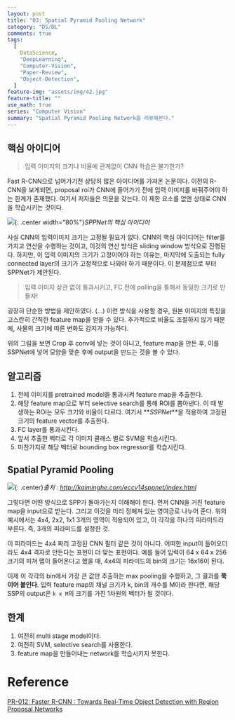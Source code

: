```yaml
---
layout: post
title: "03: Spatial Pyramid Pooling Network"
category: "DS/DL"
comments: true
tags:
  [
    DataScience,
    "DeepLearning",
    "Computer-Vision",
    "Paper-Review",
    "Object-Detection",
  ]
feature-img: "assets/img/42.jpg"
feature-title: ""
use_math: true
series: "Computer Vision"
summary: "Spatial Pyramid Pooling Network을 리뷰해본다."
---
```



## 핵심 아이디어

> 입력 이미지의 크기나 비율에 관계없이 CNN 학습은 불가한가?

Fast R-CNN으로 넘어가기전 상당히 많은 아이디어를 가져온 논문이다. 이전의 R-CNN을 보게되면, proposal roi가 CNN에 들어가기 전에 입력 이미지를 바꿔주어야 하는 한계가 존재했다. 여기서 저자들은 의문을 갖는다. 이 제한 요소를 없앤 상태로 CNN을 학습시키는 것이다.

![](https://img1.daumcdn.net/thumb/R1280x0/?scode=mtistory2&fname=https%3A%2F%2Fblog.kakaocdn.net%2Fdn%2Fdb1FzH%2FbtqASyVypzb%2FGpCrnYjeKY1Si6LjftCoO0%2Fimg.png){: .center width="80%"}_SPPNet의 핵심 아이디어_

사실 CNN의 입력이미지 크기는 고정될 필요가 없다. CNN의 핵심 아이디어는 filter를 가지고 연산을 수행하는 것이고, 이것의 연산 방식은 sliding window 방식으로 진행된다. 하지만, 이 입력 이미지의 크기가 고정이어야 하는 이유는, 마지막에 도출되는 fully connected layer의 크기가 고정적으로 나와야 하기 때문이다. 이 문제점으로 부터 SPPNet가 제안된다.

> 입력 이미지 상관 없이 통과시키고, FC 전에 polling을 통해서 동일한 크기로 만들자!

굉장히 단순한 방법을 제안하였다. (...) 이런 방식을 사용할 경우, 원본 이미지의 특징을 고스란히 간직한 feature map을 얻을 수 있다. 추가적으로 비율도 조절하지 않기 때문에, 사물의 크기에 따른 변화도 감지가 가능하다.

위의 그림을 보면 Crop 후 conv에 넣는 것이 아니고, feature map을 만든 후, 이를 SSPNet에 넣어 모양을 맞춘 후에 output을 만드는 것을 볼 수 있다.

## 알고리즘

1. 전체 이미지를 pretrained model을 통과시켜 feature map을 추출한다.
2. 해당 feature map으로 부터 selective search를 통해 ROI를 뽑아낸다. 이 때 발생하는 ROI는 모두 크기와 비율이 다르다. 여기서 **_SSPNet_**을 적용하여 고정된 크기의 feature vector를 추출한다.
3. FC layer를 통과시킨다.
4. 앞서 추출한 벡터로 각 이미지 클래스 별로 SVM을 학습시킨다.
5. 마찬가지로 해당 벡터로 bounding box regressor를 학습시킨다.

## Spatial Pyramid Pooling

![](https://img1.daumcdn.net/thumb/R720x0.q80/?scode=mtistory2&fname=http%3A%2F%2Fcfile21.uf.tistory.com%2Fimage%2F99D6063A5C53E7F5294025){: .center}_출처 : http://kaiminghe.com/eccv14sppnet/index.html_

그렇다면 어떤 방식으로 SPP가 돌아가는지 이해해야 한다. 먼저 CNN을 거친 feature map을 input으로 받는다. 그리고 이것을 미리 정해져 있는 영여긍로 나누어 준다. 위의 예시에서는 4x4, 2x2, 1x1 3개의 영역이 적용되어 있고, 이 각각을 하나의 피라미드라 부른다. 즉, 3개의 피라미드를 설정한 것.

이 피라미드는 4x4 짜리 고정된 CNN 필터 같은 것이 아니다. 어떠한 input이 들어오더라도 4x4 격자로 만든다는 표현이 더 맞는 표현이다. 예를 들어 입력이 64 x 64 x 256 크기의 피쳐 맵이 들어온다고 했을 때, 4x4의 피라미드의 bin의 크기는 16x16이 된다.

이제 이 각각의 bin에서 가장 큰 값만 추출하는 max pooling을 수행하고, 그 결과를 **쭉 이어 붙인다**. 입력 feature map의 채널 크기가 k, bin의 개수를 M이라 한다면, 해당 SSP의 output은 `k x M`의 크기를 가진 1차원의 벡터가 될 것이다.

## 한계

1. 여전히 multi stage model이다.
2. 여전히 SVM, selective search를 사용한다.
3. feature map을 만들어내는 network를 학습시키지 못한다.

# Reference

[PR-012: Faster R-CNN : Towards Real-Time Object Detection with Region Proposal Networks](https://www.youtube.com/watch?v=kcPAGIgBGRs&list=PLWKf9beHi3Tg50UoyTe6rIm20sVQOH1br&index=12)
